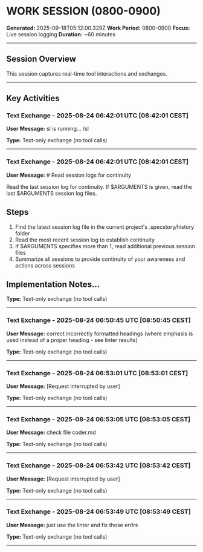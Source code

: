# WORK SESSION (0800-0900)

**Generated:** 2025-09-18T05:12:00.329Z
**Work Period:** 0800-0900
**Focus:** Live session logging
**Duration:** ~60 minutes

---

## Session Overview

This session captures real-time tool interactions and exchanges.

---

## Key Activities

### Text Exchange - 2025-08-24 06:42:01 UTC [08:42:01 CEST]

**User Message:** <command-message>sl is running…</command-message>
<command-name>/sl</command-name>

**Type:** Text-only exchange (no tool calls)

---

### Text Exchange - 2025-08-24 06:42:01 UTC [08:42:01 CEST]

**User Message:** # Read session logs for continuity

Read the last session log for continuity. If $ARGUMENTS is given, read the last $ARGUMENTS session log files.

## Steps
1. Find the latest session log file in the current project's .specstory/history folder
2. Read the most recent session log to establish continuity
3. If $ARGUMENTS specifies more than 1, read additional previous session files
4. Summarize all sessions to provide continuity of your awareness and actions across sessions

## Implementation Notes...

**Type:** Text-only exchange (no tool calls)

---

### Text Exchange - 2025-08-24 06:50:45 UTC [08:50:45 CEST]

**User Message:** correct incorrectly formatted headings (where emphasis is used instead of a proper heading - see linter results)

**Type:** Text-only exchange (no tool calls)

---

### Text Exchange - 2025-08-24 06:53:01 UTC [08:53:01 CEST]

**User Message:** [Request interrupted by user]

**Type:** Text-only exchange (no tool calls)

---

### Text Exchange - 2025-08-24 06:53:05 UTC [08:53:05 CEST]

**User Message:** check file coder.md

**Type:** Text-only exchange (no tool calls)

---

### Text Exchange - 2025-08-24 06:53:42 UTC [08:53:42 CEST]

**User Message:** [Request interrupted by user]

**Type:** Text-only exchange (no tool calls)

---

### Text Exchange - 2025-08-24 06:53:49 UTC [08:53:49 CEST]

**User Message:** just use the linter and fix those errlrs

**Type:** Text-only exchange (no tool calls)

---

